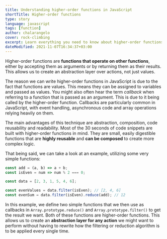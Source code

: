 ```yaml
---
title: Understanding higher-order functions in JavaScript
shortTitle: Higher-order functions
type: story
language: javascript
tags: [function]
author: chalarangelo
cover: rock-climbing
excerpt: Learn everything you need to know about higher-order functions with this short guide and level up your programming skills.
dateModified: 2021-11-07T16:34:37+03:00
---
```


Higher-order functions are **functions that operate on other functions**, either by accepting them as arguments or by returning them as their results. This allows us to create an abstraction layer over actions, not just values.

The reason we can write higher-order functions in JavaScript is due to the fact that functions are values. This means they can be assigned to variables and passed as values. You might also often hear the term _callback_ when referring to a function that is passed as an argument. This is due to it being called by the higher-order function. Callbacks are particularly common in JavaScript, with event handling, asynchronous code and array operations relying heavily on them.

The main advantages of this technique are abstraction, composition, code reusability and readability. Most of the 30 seconds of code snippets are built with higher-order functions in mind. They are small, easily digestible functions that are **highly reusable** and **can be composed** to create more complex logic.

That being said, we can take a look at an example, utilizing some very simple functions:

```js
const add = (a, b) => a + b;
const isEven = num => num % 2 === 0;

const data = [2, 3, 1, 5, 4, 6];

const evenValues = data.filter(isEven); // [2, 4, 6]
const evenSum = data.filter(isEven).reduce(add); // 12
```

In this example, we define two simple functions that we then use as callbacks in `Array.prototype.reduce()` and `Array.prototype.filter()` to get the result we want. Both of these functions are higher-order functions. This allows us to create an **abstraction layer for any action** we might want to perform without having to rewrite how the filtering or reduction algorithm is to be applied every single time.
